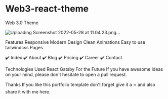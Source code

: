 # Web3-react-theme

Web 3.0 Theme

![Uploading Screenshot 2022-05-28 at 11.04.23.png…]()

Features
Responsive
Modern Design
Clean Animations
Easy to use
tailwindcss
Pages

✔️ Index ✔️ About ✔️ Blog ✔️ Pricing ✔️ Career ✔️ Contact

Technologies Used
React
Gatsby
For the Future
If you have awesome ideas on your mind, please don't hesitate to open a pull request.

Thanks
If you like this portfolio template don't forget give it a ⭐ and also share it with me here.
